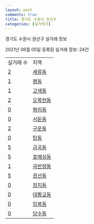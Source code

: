 ```yaml
---
layout: post
comments: true
title: 경기도 수원시 권선구
categories: [실거래가]
---
```


경기도 수원시 권선구 실거래 정보

2021년 06월 05일 등록된 실거래 정보: 24건


<table>
  <tr>
    <td>실거래 수</td>
    <td>지역</td>
  </tr>

  
  <tr>
    <td><a href="4111312600.html">2</a></td>
    <td><a href="4111312600.html">세류동</a></td>
  </tr>
    

  <tr>
    <td><a href="4111312700.html">1</a></td>
    <td><a href="4111312700.html">평동</a></td>
  </tr>
    

  <tr>
    <td><a href="4111312800.html">1</a></td>
    <td><a href="4111312800.html">고색동</a></td>
  </tr>
    

  <tr>
    <td><a href="4111312900.html">2</a></td>
    <td><a href="4111312900.html">오목천동</a></td>
  </tr>
    

  <tr>
    <td><a href="4111313000.html">0</a></td>
    <td><a href="4111313000.html">평리동</a></td>
  </tr>
    

  <tr>
    <td><a href="4111313100.html">0</a></td>
    <td><a href="4111313100.html">서둔동</a></td>
  </tr>
    

  <tr>
    <td><a href="4111313200.html">2</a></td>
    <td><a href="4111313200.html">구운동</a></td>
  </tr>
    

  <tr>
    <td><a href="4111313300.html">0</a></td>
    <td><a href="4111313300.html">탑동</a></td>
  </tr>
    

  <tr>
    <td><a href="4111313400.html">5</a></td>
    <td><a href="4111313400.html">금곡동</a></td>
  </tr>
    

  <tr>
    <td><a href="4111313500.html">5</a></td>
    <td><a href="4111313500.html">호매실동</a></td>
  </tr>
    

  <tr>
    <td><a href="4111313600.html">1</a></td>
    <td><a href="4111313600.html">곡반정동</a></td>
  </tr>
    

  <tr>
    <td><a href="4111313700.html">5</a></td>
    <td><a href="4111313700.html">권선동</a></td>
  </tr>
    

  <tr>
    <td><a href="4111313800.html">0</a></td>
    <td><a href="4111313800.html">장지동</a></td>
  </tr>
    

  <tr>
    <td><a href="4111313900.html">0</a></td>
    <td><a href="4111313900.html">대황교동</a></td>
  </tr>
    

  <tr>
    <td><a href="4111314000.html">0</a></td>
    <td><a href="4111314000.html">입북동</a></td>
  </tr>
    

  <tr>
    <td><a href="4111314100.html">0</a></td>
    <td><a href="4111314100.html">당수동</a></td>
  </tr>
    


</table>
    